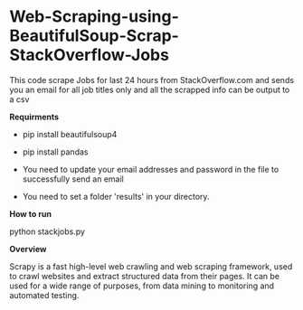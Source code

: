 
# Web-Scraping-using-BeautifulSoup-Scrap-StackOverflow-Jobs
This code scrape Jobs for last 24 hours from StackOverflow.com and sends you an email for all job titles only and all the scrapped info can be output to a csv

**Requirments**


* pip install beautifulsoup4

* pip install pandas

* You need to update your email addresses and password in the file to successfully send an email

* You need to set a folder 'results' in your directory.

**How to run**

python stackjobs.py 

**Overview**

Scrapy is a fast high-level web crawling and web scraping framework, used to crawl websites and extract structured data from their pages. It can be used for a wide range of purposes, from data mining to monitoring and automated testing.



